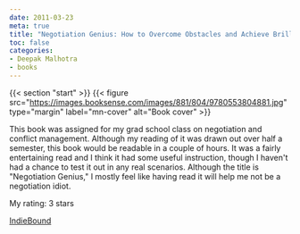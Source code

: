 ```yaml
---
date: 2011-03-23
meta: true
title: "Negotiation Genius: How to Overcome Obstacles and Achieve Brilliant Results at the Bargaining Table and Beyond"
toc: false
categories:
- Deepak Malhotra
- books
---
```


{{< section "start" >}}
{{< figure src="https://images.booksense.com/images/881/804/9780553804881.jpg" type="margin" label="mn-cover" alt="Book cover" >}}

This book was assigned for my grad school class on negotiation and conflict management. Although my reading of it was drawn out over half a semester, this book would be readable in a couple of hours. It was a fairly entertaining read and I think it had some useful instruction, though I haven't had a chance to test it out in any real scenarios. Although the title is "Negotiation Genius," I mostly feel like having read it will help me not be a negotiation idiot.

My rating: 3 stars  

[IndieBound](https://www.indiebound.org/book/9780553804881)
